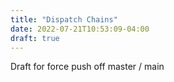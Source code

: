 ```yaml
---
title: "Dispatch Chains"
date: 2022-07-21T10:53:09-04:00
draft: true
---
```


Draft for force push off master / main
